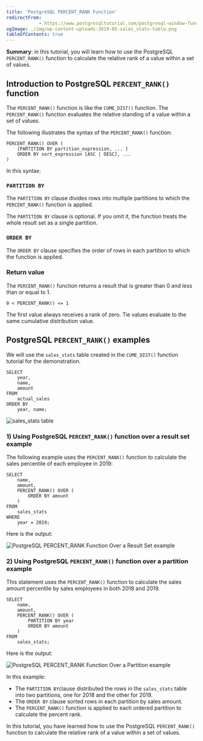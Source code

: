 ```yaml
---
title: 'PostgreSQL PERCENT_RANK Function'
redirectFrom: 
            - https://www.postgresqltutorial.com/postgresql-window-function/postgresql-percent_rank-function/
ogImage: ./img/wp-content-uploads-2019-05-sales_stats-table.png
tableOfContents: true
---
```

<!-- wp:paragraph -->

**Summary**: in this tutorial, you will learn how to use the PostgreSQL `PERCENT_RANK()` function to calculate the relative rank of a value within a set of values.

<!-- /wp:paragraph -->

<!-- wp:heading -->

## Introduction to PostgreSQL `PERCENT_RANK()` function

<!-- /wp:heading -->

<!-- wp:paragraph -->

The `PERCENT_RANK()` function is like the `CUME_DIST()` function. The `PERCENT_RANK()` function evaluates the relative standing of a value within a set of values.

<!-- /wp:paragraph -->

<!-- wp:paragraph -->

The following illustrates the syntax of the `PERCENT_RANK()` function:

<!-- /wp:paragraph -->

<!-- wp:code {"language":"sql"} -->

```
PERCENT_RANK() OVER (
    [PARTITION BY partition_expression, ... ]
    ORDER BY sort_expression [ASC | DESC], ...
)
```

<!-- /wp:code -->

<!-- wp:paragraph -->

In this syntax:

<!-- /wp:paragraph -->

<!-- wp:heading {"level":3} -->

### `PARTITION BY`

<!-- /wp:heading -->

<!-- wp:paragraph -->

The `PARTITION BY` clause divides rows into multiple partitions to which the `PERCENT_RANK()` function is applied.

<!-- /wp:paragraph -->

<!-- wp:paragraph -->

The `PARTITION BY` clause is optional. If you omit it, the function treats the whole result set as a single partition.

<!-- /wp:paragraph -->

<!-- wp:heading {"level":3} -->

### `ORDER BY`

<!-- /wp:heading -->

<!-- wp:paragraph -->

The `ORDER BY` clause specifies the order of rows in each partition to which the function is applied.

<!-- /wp:paragraph -->

<!-- wp:heading {"level":3} -->

### Return value

<!-- /wp:heading -->

<!-- wp:paragraph -->

The `PERCENT_RANK()` function returns a result that is greater than 0 and less than or equal to 1.

<!-- /wp:paragraph -->

<!-- wp:code {"language":"sql"} -->

```
0 < PERCENT_RANK() <= 1
```

<!-- /wp:code -->

<!-- wp:paragraph -->

The first value always receives a rank of zero. Tie values evaluate to the same cumulative distribution value.

<!-- /wp:paragraph -->

<!-- wp:heading -->

## PostgreSQL `PERCENT_RANK()` examples

<!-- /wp:heading -->

<!-- wp:paragraph -->

We will use the `sales_stats` table created in the `CUME_DIST()` function tutorial for the demonstration.

<!-- /wp:paragraph -->

<!-- wp:code {"language":"sql"} -->

```
SELECT
	year,
	name,
	amount
FROM
	actual_sales
ORDER BY
	year, name;
```

<!-- /wp:code -->

<!-- wp:image {"id":4249} -->

![sales_stats table](./img/wp-content-uploads-2019-05-sales_stats-table.png)

<!-- /wp:image -->

<!-- wp:heading {"level":3} -->

### 1) Using PostgreSQL `PERCENT_RANK()` function over a result set example

<!-- /wp:heading -->

<!-- wp:paragraph -->

The following example uses the `PERCENT_RANK()` function to calculate the sales percentile of each employee in 2019:

<!-- /wp:paragraph -->

<!-- wp:code {"language":"sql"} -->

```
SELECT
    name,
	amount,
    PERCENT_RANK() OVER (
        ORDER BY amount
    )
FROM
    sales_stats
WHERE
    year = 2019;
```

<!-- /wp:code -->

<!-- wp:paragraph -->

Here is the output:

<!-- /wp:paragraph -->

<!-- wp:image {"id":4247} -->

![PostgreSQL PERCENT_RANK Function Over a Result Set example](./img/wp-content-uploads-2019-05-PostgreSQL-PERCENT_RANK-Function-Over-a-Result-Set-example.png)

<!-- /wp:image -->

<!-- wp:heading {"level":3} -->

### 2) Using PostgreSQL `PERCENT_RANK()` function over a partition example

<!-- /wp:heading -->

<!-- wp:paragraph -->

This statement uses the `PERCENT_RANK()` function to calculate the sales amount percentile by sales employees in both 2018 and 2019.

<!-- /wp:paragraph -->

<!-- wp:code {"language":"sql"} -->

```
SELECT
    name,
	amount,
    PERCENT_RANK() OVER (
		PARTITION BY year
        ORDER BY amount
    )
FROM
    sales_stats;
```

<!-- /wp:code -->

<!-- wp:paragraph -->

Here is the output:

<!-- /wp:paragraph -->

<!-- wp:image {"id":4248} -->

![PostgreSQL PERCENT_RANK Function Over a Partition example](./img/wp-content-uploads-2019-05-PostgreSQL-PERCENT_RANK-Function-Over-a-Partition-example.png)

<!-- /wp:image -->

<!-- wp:paragraph -->

In this example:

<!-- /wp:paragraph -->

<!-- wp:list -->

- The `PARTITION BY`clause distributed the rows in the `sales_stats` table into two partitions, one for 2018 and the other for 2019.
- The `ORDER BY` clause sorted rows in each partition by sales amount.
- The `PERCENT_RANK()` function is applied to each ordered partition to calculate the percent rank.

<!-- /wp:list -->

<!-- wp:paragraph -->

In this tutorial, you have learned how to use the PostgreSQL `PERCENT_RANK()` function to calculate the relative rank of a value within a set of values.

<!-- /wp:paragraph -->
